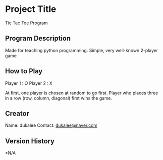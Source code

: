 # Project Title

Tic Tac Toe Program

## Program Description 

Made for teaching python programming. 
Simple, very well-known 2-player game 

## How to Play 

Player 1 : O 
Player 2 : X 

At first, one player is chosen at random to go first. 
Player who places three in a row (row, column, diagonal) first wins the game. 

## Creator

Name: dukalee 
Contact: dukalee@naver.com

## Version History

*N/A